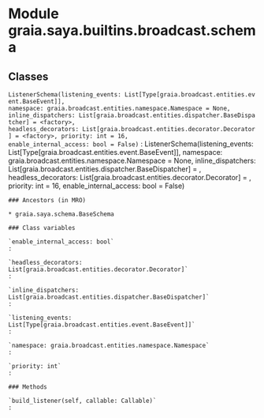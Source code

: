 Module graia.saya.builtins.broadcast.schema
===========================================

Classes
-------

`ListenerSchema(listening_events: List[Type[graia.broadcast.entities.event.BaseEvent]], namespace: graia.broadcast.entities.namespace.Namespace = None, inline_dispatchers: List[graia.broadcast.entities.dispatcher.BaseDispatcher] = <factory>, headless_decorators: List[graia.broadcast.entities.decorator.Decorator] = <factory>, priority: int = 16, enable_internal_access: bool = False)`
:   ListenerSchema(listening_events: List[Type[graia.broadcast.entities.event.BaseEvent]], namespace: graia.broadcast.entities.namespace.Namespace = None, inline_dispatchers: List[graia.broadcast.entities.dispatcher.BaseDispatcher] = <factory>, headless_decorators: List[graia.broadcast.entities.decorator.Decorator] = <factory>, priority: int = 16, enable_internal_access: bool = False)

    ### Ancestors (in MRO)

    * graia.saya.schema.BaseSchema

    ### Class variables

    `enable_internal_access: bool`
    :

    `headless_decorators: List[graia.broadcast.entities.decorator.Decorator]`
    :

    `inline_dispatchers: List[graia.broadcast.entities.dispatcher.BaseDispatcher]`
    :

    `listening_events: List[Type[graia.broadcast.entities.event.BaseEvent]]`
    :

    `namespace: graia.broadcast.entities.namespace.Namespace`
    :

    `priority: int`
    :

    ### Methods

    `build_listener(self, callable: Callable)`
    :